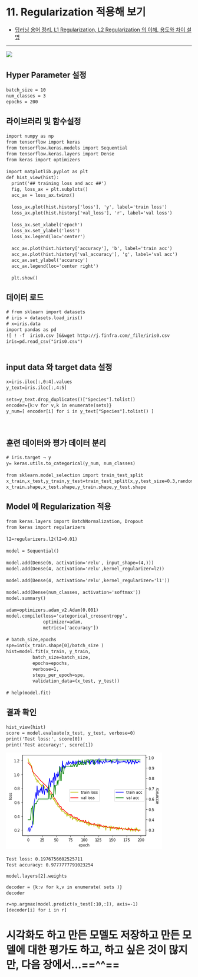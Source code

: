 # 11. Regularization 적용해 보기
* [딥러닝 용어 정리, L1 Regularization, L2 Regularization 의 이해, 용도와 차이 설명](https://light-tree.tistory.com/125)
---
![](https://img1.daumcdn.net/thumb/R1280x0/?scode=mtistory2&fname=http%3A%2F%2Fcfile4.uf.tistory.com%2Fimage%2F99BED3425CE4B1341814F6)

## Hyper Parameter 설정


```
batch_size = 10
num_classes = 3
epochs = 200
```

## 라이브러리 및 함수설정


```
import numpy as np
from tensorflow import keras
from tensorflow.keras.models import Sequential
from tensorflow.keras.layers import Dense
from keras import optimizers

import matplotlib.pyplot as plt
def hist_view(hist):
  print('## training loss and acc ##')
  fig, loss_ax = plt.subplots()
  acc_ax = loss_ax.twinx()

  loss_ax.plot(hist.history['loss'], 'y', label='train loss')
  loss_ax.plot(hist.history['val_loss'], 'r', label='val loss')

  loss_ax.set_xlabel('epoch')
  loss_ax.set_ylabel('loss')
  loss_ax.legend(loc='center')

  acc_ax.plot(hist.history['accuracy'], 'b', label='train acc')
  acc_ax.plot(hist.history['val_accuracy'], 'g', label='val acc')
  acc_ax.set_ylabel('accuracy')
  acc_ax.legend(loc='center right')

  plt.show()
```

## 데이터 로드


```
# from sklearn import datasets
# iris = datasets.load_iris()
# x=iris.data
import pandas as pd
![ ! -f  iris0.csv ]&&wget http://j.finfra.com/_file/iris0.csv
iris=pd.read_csv("iris0.csv")


```

## input data 와 target data 설정


```
x=iris.iloc[:,0:4].values
y_text=iris.iloc[:,4:5]

sets=y_text.drop_duplicates()["Species"].tolist()
encoder={k:v for v,k in enumerate(sets)}
y_num=[ encoder[i] for i in y_text["Species"].tolist() ]



```

## 훈련 데이터와 평가 데이터 분리


```
# iris.target → y
y= keras.utils.to_categorical(y_num, num_classes)

from sklearn.model_selection import train_test_split
x_train,x_test,y_train,y_test=train_test_split(x,y,test_size=0.3,random_state=0)
x_train.shape,x_test.shape,y_train.shape,y_test.shape

```

## Model 에 Regularization 적용


```
from keras.layers import BatchNormalization, Dropout
from keras import regularizers

l2=regularizers.l2(l2=0.01)

model = Sequential()

model.add(Dense(6, activation='relu', input_shape=(4,)))
model.add(Dense(4, activation='relu',kernel_regularizer=l2))

model.add(Dense(4, activation='relu',kernel_regularizer='l1'))

model.add(Dense(num_classes, activation='softmax'))
model.summary()

adam=optimizers.adam_v2.Adam(0.001)
model.compile(loss='categorical_crossentropy',
              optimizer=adam,
              metrics=['accuracy'])

# batch_size,epochs
spe=int(x_train.shape[0]/batch_size )
hist=model.fit(x_train, y_train,
          batch_size=batch_size,
          epochs=epochs,
          verbose=1,
          steps_per_epoch=spe,
          validation_data=(x_test, y_test))

# help(model.fit)

```

## 결과 확인


```
hist_view(hist)
score = model.evaluate(x_test, y_test, verbose=0)
print('Test loss:', score[0])
print('Test accuracy:', score[1])

```


    
![png](11.MLP_Regularization_files/11.MLP_Regularization_14_0.png)
    


    Test loss: 0.1976756602525711
    Test accuracy: 0.9777777791023254



```
model.layers[2].weights
```


```
decoder = {k:v for k,v in enumerate( sets )}
decoder
```


```
r=np.argmax(model.predict(x_test[:10,:]), axis=-1)
[decoder[i] for i in r]
```

# 시각화도 하고 만든 모델도 저장하고 만든 모델에 대한 평가도 하고, 하고 싶은 것이 많지만, 다음 장에서...==^^==


```

```
